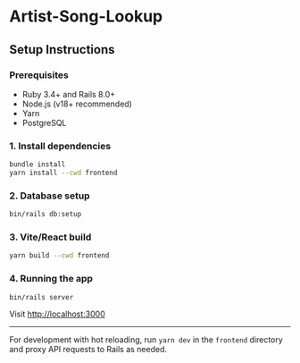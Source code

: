 # Artist-Song-Lookup

## Setup Instructions

### Prerequisites
- Ruby 3.4+ and Rails 8.0+
- Node.js (v18+ recommended)
- Yarn
- PostgreSQL

### 1. Install dependencies
```bash
bundle install
yarn install --cwd frontend
```

### 2. Database setup
```bash
bin/rails db:setup
```

### 3. Vite/React build
```bash
yarn build --cwd frontend
```

### 4. Running the app
```bash
bin/rails server
```
Visit [http://localhost:3000](http://localhost:3000)

---
For development with hot reloading, run `yarn dev` in the `frontend` directory and proxy API requests to Rails as needed.
